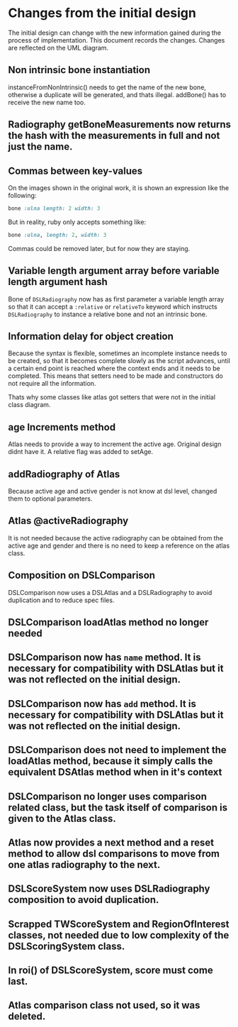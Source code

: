# Changes from the initial design

The initial design can change with the new information gained during the process of implementation. This document records the changes. Changes are reflected on the UML diagram.

## Non intrinsic bone instantiation

instanceFromNonIntrinsic() needs to get the name of the new bone, otherwise a duplicate will be generated, and thats illegal. addBone() has to receive the new name too.

## Radiography getBoneMeasurements now returns the hash with the measurements in full and not just the name.

## Commas between key-values 

On the images shown in the original work, it is shown an expression like the following:

```ruby
bone :ulna length: 2 width: 3
```

But in reality, ruby only accepts something like:

```ruby
bone :ulna, length: 2, width: 3
```

Commas could be removed later, but for now they are staying.

## Variable length argument array before variable length argument hash

Bone of <code>DSLRadiography</code> now has as first parameter a variable length array so that it can accept a <code>:relative</code> or <code>relativeTo</code> keyword which instructs <code>DSLRadiography</code> to instance a relative bone and not an intrinsic bone.

## Information delay for object creation

Because the syntax is flexible, sometimes an incomplete instance needs to be created, so that it becomes complete slowly as the script advances, until a certain end point is reached where the context ends and it needs to be completed. This means that setters need to be made and constructors do not require all the information.

Thats why some classes like atlas got setters that were not in the initial class diagram.

## age Increments method 

Atlas needs to provide a way to increment the active age. Original design didnt have it. A relative flag was added to setAge.

## addRadiography of Atlas

Because active age and active gender is not know at dsl level, changed them to optional parameters.

## Atlas @activeRadiography

It is not needed because the active radiography can be obtained from the active age and gender and there is no need to keep a reference on the atlas class.

## Composition on DSLComparison

DSLComparison now uses a DSLAtlas and a DSLRadiography to avoid duplication and to reduce spec files.

## DSLComparison loadAtlas method no longer needed

## DSLComparison now has <code>name</code> method. It is necessary for compatibility with DSLAtlas but it was not reflected on the initial design.

## DSLComparison now has <code>add</code> method. It is necessary for compatibility with DSLAtlas but it was not reflected on the initial design.

## DSLComparison does not need to implement the loadAtlas method, because it simply calls the equivalent DSAtlas method when in it's context

## DSLComparison no longer uses comparison related class, but the task itself of comparison is given to the Atlas class.

## Atlas now provides a next method and a reset method to allow dsl comparisons to move from one atlas radiography to the next.

## DSLScoreSystem now uses DSLRadiography composition to avoid duplication.

## Scrapped TWScoreSystem and RegionOfInterest classes, not needed due to low complexity of the DSLScoringSystem class.

## In roi() of DSLScoreSystem, score must come last.

## Atlas comparison class not used, so it was deleted.